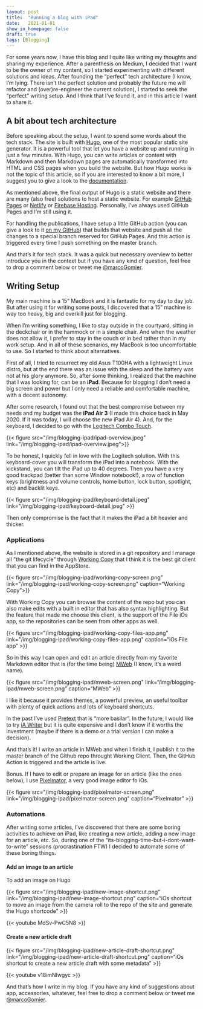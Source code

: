```yaml
---
layout: post
title:  "Running a blog with iPad"
date:   2021-01-01
show_in_homepage: false
draft: true
tags: [Blogging]
---
```


For some years now, I have this blog and I quite like writing my thoughts and sharing my experience. After a parenthesis on Medium, I decided that I want to be the owner of my content, so I started experimenting with different solutions and ideas. After founding the “perfect” tech architecture (I know, I’m lying. There isn’t the perfect solution and probably the future me will refactor and (over)re-engineer the current solution), I started to seek the “perfect” writing setup. And I think that I’ve found it, and in this article I want to share it.

## A bit about tech architecture

Before speaking about the setup, I want to spend some words about the tech stack. The site is built with [Hugo](https://gohugo.io/), one of the most popular static site generator. It is a powerful tool that let you have a website up and running in just a few minutes.
With Hugo, you can write articles or content with Markdown and then Markdown pages are automatically transformed into HTML and CSS pages when you build the website. But how Hugo works is not the topic of this article, so if you are interested to know a bit more, I suggest you to give a look to the [documentation](https://gohugo.io/documentation/).

As mentioned above, the final output of Hugo is a static website and there are many (also free) solutions to host a static website. For example [GitHub Pages](https://pages.github.com/) or [Netlify](https://www.netlify.com/) or [Firebase Hosting](https://firebase.google.com/docs/hosting). Personally, I’ve always used GitHub Pages and I’m still using it.

For handling the publications, I have setup a little GitHub action (you can give a look to it [on my GitHub](https://github.com/prof18/marcogomiero.com/blob/master/.github/workflows/gh-pages.yml)) that builds that website and push all the changes to a special branch reserved for GitHub Pages. And this action is triggered every time I push something on the master branch. 

And that’s it for tech stack. It was a quick but necessary overview to better introduce you in the context but if you have any kind of question, feel free to drop a comment below or tweet me [@marcoGomier](https://twitter.com/marcoGomier). 

## Writing Setup

My main machine is a 15” MacBook and it is fantastic for my day to day job. But after using it for writing some posts, I discovered that a 15” machine is way too heavy, big and overkill just for blogging. 

When I’m writing something, I like to stay outside in the courtyard, sitting in the deckchair or in the hammock or in a simple chair. And when the weather does not allow it, I prefer to stay in the couch or in bed rather than in my work setup. And in all of these scenarios, my MacBook is too uncomfortable to use. So I started to think about alternatives. 

First of all, I tried to resurrect my old Asus T100HA with a lightweight Linux distro, but at the end there was an issue with the sleep and the battery was not at his glory anymore. So, after some thinking, I realized that the machine that I was looking for, can be an **iPad**. Because for blogging I don’t need a big screen and power but I only need a reliable and comfortable machine, with a decent autonomy. 

After some research, I found out that the best compromise between my needs and my budget was the **iPad Air 3** (I made this choice back in May 2020. If it was today, I will choose the new iPad Air 4). And, for the keyboard, I decided to go with the [Logitech Combo Touch](https://www.logitech.com/en-us/products/ipad-keyboards/combo-touch.html).

{{< figure src="/img/blogging-ipad/ipad-overview.jpeg" link="/img/blogging-ipad/ipad-overview.jpeg">}}

To be honest, I quickly fell in love with the Logitech solution. With this keyboard-cover you will transform the iPad into a notebook. With the kickstand, you can tilt the iPad up to 40 degrees. Then you have a very good trackpad (better than some Window notebook!), a row of function keys (brightness and volume controls, home button, lock button, spotlight, etc) and backlit keys. 

{{< figure src="/img/blogging-ipad/keyboard-detail.jpeg" link="/img/blogging-ipad/keyboard-detail.jpeg" >}}

Then only compromise is the fact that it makes the iPad a bit heavier and thicker. 


### Applications

As I mentioned above, the website is stored in a git repository and I manage all ”the git lifecycle” through [Working Copy](https://apps.apple.com/it/app/working-copy-git-client/id896694807?l=en) that I think it is the best git client that you can find in the AppStore. 

{{< figure src="/img/blogging-ipad/working-copy-screen.png"  link="/img/blogging-ipad/working-copy-screen.png" caption=“Working Copy”>}}

With Working Copy you can browse the content of the repo but you can also make edits with a built in editor that has also syntax highlighting. But the feature that made me choose this client, is the support of the File iOs app, so the repositories can be seen from other apps as well. 

{{< figure src="/img/blogging-ipad/working-copy-files-app.png"  link="/img/blogging-ipad/working-copy-files-app.png" caption=“iOs File app” >}}

So in this way I can open and edit an article directly from my favorite Markdown editor that is (for the time being) [MWeb](https://apps.apple.com/it/app/mweb-powerful-markdown-app/id1183407767?l=en) (I know, it’s a weird name).

{{< figure src="/img/blogging-ipad/mweb-screen.png" link=“/img/blogging-ipad/mweb-screen.png” caption=“MWeb” >}}

I like it because it provides themes, a powerful preview, an useful toolbar with plenty of quick actions and lots of keyboard shortcuts. 

In the past I’ve used [Pretext](https://apps.apple.com/it/app/pretext/id1347707000?l=en) that is “more basilar”. In the future, I would like to try [iA Writer](https://apps.apple.com/it/app/ia-writer/id775737172?l=en) but it is quite expensive and I don’t know if it worths the investment (maybe if there is a demo or a trial version I can make a decision).  

And that’s it! I write an article in MWeb and when I finish it, I publish it to the master branch of the Github repo throught Working Client. Then, the GitHub Action is triggered and the article is live.

Bonus. If I have to edit or prepare an image for an article (like the ones below), I use [Pixelmator](https://apps.apple.com/it/app/pixelmator/id924695435?l=en), a very good image editor fo iOs. 

{{< figure src="/img/blogging-ipad/pixelmator-screen.png"  link="/img/blogging-ipad/pixelmator-screen.png" caption=“Pixelmator” >}}

### Automations

After writing some articles, I’ve discovered that there are some boring activities to achieve on iPad, like creating a new article, adding a new image for an article, etc. So, during one of the “its-blogging-time-but-i-dont-want-to-write” sessions (procrastination FTW) I decided to automate some of these boring things. 

#### Add an image to an article

To add an image on Hugo 


{{< figure src="/img/blogging-ipad/new-image-shortcut.png"  link="/img/blogging-ipad/new-image-shortcut.png" caption=“iOs shortcut to move an image from the camera roll to the repo of the site and generate the Hugo shortcode” >}}


{{< youtube MdSv-PwC5N8 >}}



#### Create a new article draft


{{< figure src="/img/blogging-ipad/new-article-draft-shortcut.png"  link="/img/blogging-ipad/new-article-draft-shortcut.png" caption=“iOs shortcut to create a new article draft with some metadata” >}}


{{< youtube v18imNIwgyc >}}




And that’s how I write in my blog. If you have any kind of suggestions about app, accessories, whatever, feel free to drop a comment below or tweet me [@marcoGomier](https://twitter.com/marcoGomier). 